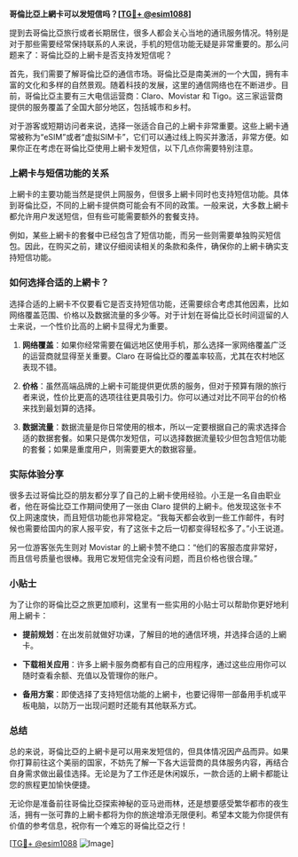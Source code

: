 **哥倫比亞上網卡可以发短信吗？[[TG💪+ @esim1088](https://t.me/s/esim1088)]**

提到去哥倫比亞旅行或者长期居住，很多人都会关心当地的通讯服务情况。特别是对于那些需要经常保持联系的人来说，手机的短信功能无疑是非常重要的。那么问题来了：哥倫比亞的上網卡是否支持发短信呢？

首先，我们需要了解哥倫比亞的通信市场。哥倫比亞是南美洲的一个大国，拥有丰富的文化和多样的自然景观。随着科技的发展，这里的通信网络也在不断进步。目前，哥倫比亞主要有三大电信运营商：Claro、Movistar 和 Tigo。这三家运营商提供的服务覆盖了全国大部分地区，包括城市和乡村。

对于游客或短期访问者来说，选择一张适合自己的上網卡非常重要。这些上網卡通常被称为“eSIM”或者“虚拟SIM卡”，它们可以通过线上购买并激活，非常方便。如果你正在考虑在哥倫比亞使用上網卡发短信，以下几点你需要特别注意。

### 上網卡与短信功能的关系

上網卡的主要功能当然是提供上网服务，但很多上網卡同时也支持短信功能。具体到哥倫比亞，不同的上網卡提供商可能会有不同的政策。一般来说，大多数上網卡都允许用户发送短信，但有些可能需要额外的套餐支持。

例如，某些上網卡的套餐中已经包含了短信功能，而另一些则需要单独购买短信包。因此，在购买之前，建议仔细阅读相关的条款和条件，确保你的上網卡确实支持短信功能。

### 如何选择合适的上網卡？

选择合适的上網卡不仅要看它是否支持短信功能，还需要综合考虑其他因素，比如网络覆盖范围、价格以及数据流量的多少等。对于计划在哥倫比亞长时间逗留的人士来说，一个性价比高的上網卡显得尤为重要。

1. **网络覆盖**：如果你经常需要在偏远地区使用手机，那么选择一家网络覆盖广泛的运营商就显得至关重要。Claro 在哥倫比亞的覆盖率较高，尤其在农村地区表现不错。
   
2. **价格**：虽然高端品牌的上網卡可能提供更优质的服务，但对于预算有限的旅行者来说，性价比更高的选项往往更具吸引力。你可以通过对比不同平台的价格来找到最划算的选择。

3. **数据流量**：数据流量是你日常使用的根本，所以一定要根据自己的需求选择合适的数据套餐。如果只是偶尔发短信，可以选择数据流量较少但包含短信功能的套餐；如果是重度用户，则需要更大的数据容量。

### 实际体验分享

很多去过哥倫比亞的朋友都分享了自己的上網卡使用经验。小王是一名自由职业者，他在哥倫比亞工作期间使用了一张由 Claro 提供的上網卡。他发现这张卡不仅上网速度快，而且短信功能也非常稳定。“我每天都会收到一些工作邮件，有时候也需要给国内的家人报平安，有了这张卡之后一切都变得轻松多了。”小王说道。

另一位游客张先生则对 Movistar 的上網卡赞不绝口：“他们的客服态度非常好，而且信号质量也很棒。我用它发短信完全没有问题，而且价格也很合理。”

### 小贴士

为了让你的哥倫比亞之旅更加顺利，这里有一些实用的小贴士可以帮助你更好地利用上網卡：

- **提前规划**：在出发前就做好功课，了解目的地的通信环境，并选择合适的上網卡。
  
- **下载相关应用**：许多上網卡服务商都有自己的应用程序，通过这些应用你可以随时查看余额、充值以及管理你的账户。

- **备用方案**：即使选择了支持短信功能的上網卡，也要记得带一部备用手机或平板电脑，以防万一出现问题时还能有其他联系方式。

### 总结

总的来说，哥倫比亞的上網卡是可以用来发短信的，但具体情况因产品而异。如果你打算前往这个美丽的国家，不妨先了解一下各大运营商的具体服务内容，再结合自身需求做出最佳选择。无论是为了工作还是休闲娱乐，一款合适的上網卡都能让您的旅程更加愉快便捷。

无论你是准备前往哥倫比亞探索神秘的亚马逊雨林，还是想要感受繁华都市的夜生活，拥有一张可靠的上網卡都将为你的旅途增添无限便利。希望本文能为你提供有价值的参考信息，祝你有一个难忘的哥倫比亞之行！

[[TG💪+ @esim1088](https://t.me/s/esim1088) ![Image](https://i.postimg.cc/4NQfJmqS/Snipaste-2025-05-13-00-14-12.png)]